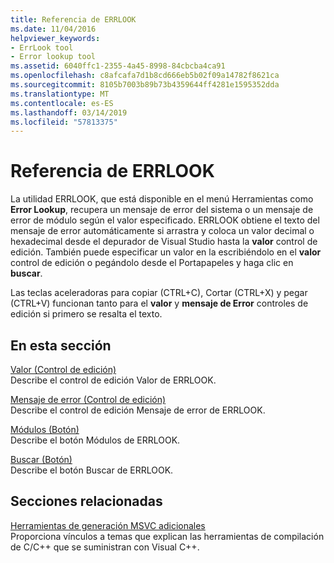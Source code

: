 ```yaml
---
title: Referencia de ERRLOOK
ms.date: 11/04/2016
helpviewer_keywords:
- ErrLook tool
- Error lookup tool
ms.assetid: 6040ffc1-2355-4a45-8998-84cbcba4ca91
ms.openlocfilehash: c8afcafa7d1b8cd666eb5b02f09a14782f8621ca
ms.sourcegitcommit: 8105b7003b89b73b4359644ff4281e1595352dda
ms.translationtype: MT
ms.contentlocale: es-ES
ms.lasthandoff: 03/14/2019
ms.locfileid: "57813375"
---
```

# <a name="errlook-reference"></a>Referencia de ERRLOOK

La utilidad ERRLOOK, que está disponible en el menú Herramientas como **Error Lookup**, recupera un mensaje de error del sistema o un mensaje de error de módulo según el valor especificado. ERRLOOK obtiene el texto del mensaje de error automáticamente si arrastra y coloca un valor decimal o hexadecimal desde el depurador de Visual Studio hasta la **valor** control de edición. También puede especificar un valor en la escribiéndolo en el **valor** control de edición o pegándolo desde el Portapapeles y haga clic en **buscar**.

Las teclas aceleradoras para copiar (CTRL+C), Cortar (CTRL+X) y pegar (CTRL+V) funcionan tanto para el **valor** y **mensaje de Error** controles de edición si primero se resalta el texto.

## <a name="in-this-section"></a>En esta sección

[Valor (Control de edición)](value-edit-control.md)<br/>
Describe el control de edición Valor de ERRLOOK.

[Mensaje de error (Control de edición)](error-message-edit-control.md)<br/>
Describe el control de edición Mensaje de error de ERRLOOK.

[Módulos (Botón)](modules-button.md)<br/>
Describe el botón Módulos de ERRLOOK.

[Buscar (Botón)](look-up-button.md)<br/>
Describe el botón Buscar de ERRLOOK.

## <a name="related-sections"></a>Secciones relacionadas

[Herramientas de generación MSVC adicionales](c-cpp-build-tools.md)<br/>
Proporciona vínculos a temas que explican las herramientas de compilación de C/C++ que se suministran con Visual C++.